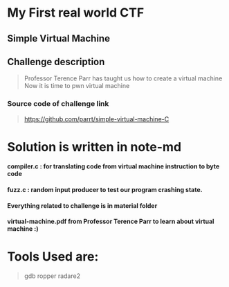 # My First real world CTF
## Simple Virtual Machine 
## Challenge description 
> Professor Terence Parr has taught
> us how to create a virtual machine 
> Now it is time to pwn virtual machine

### Source code of challenge link
> https://github.com/parrt/simple-virtual-machine-C

# Solution is written in note-md
#### compiler.c : for translating code from virtual machine instruction to byte code
#### fuzz.c : random input producer to test our program crashing state.
#### Everything related to challenge is in material folder
#### virtual-machine.pdf from Professor Terence Parr to learn about virtual machine :)
# Tools Used are:
> gdb
> ropper
> radare2
